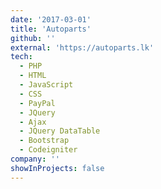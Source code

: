 ```yaml
---
date: '2017-03-01'
title: 'Autoparts'
github: ''
external: 'https://autoparts.lk'
tech:
  - PHP
  - HTML
  - JavaScript
  - CSS
  - PayPal
  - JQuery
  - Ajax
  - JQuery DataTable
  - Bootstrap
  - Codeigniter
company: ''
showInProjects: false
---
```


